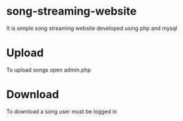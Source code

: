 # song-streaming-website
It is simple song streaming website developed using php and mysql

# Upload
To upload songs open admin.php

# Download
To download a song user must be logged in 
